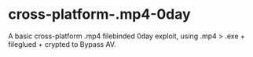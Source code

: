 # cross-platform-.mp4-0day
A basic cross-platform .mp4 filebinded 0day exploit, using .mp4 > .exe + fileglued + crypted to Bypass AV.
